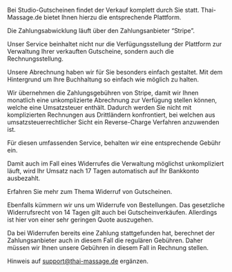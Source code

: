 Bei Studio-Gutscheinen findet der Verkauf komplett durch Sie statt. Thai-Massage.de bietet Ihnen hierzu die entsprechende Plattform.

Die Zahlungsabwicklung läuft über den Zahlungsanbieter “Stripe”.

Unser Service beinhaltet nicht nur die Verfügungsstellung der Plattform zur Verwaltung Ihrer verkauften Gutscheine, sondern auch die Rechnungsstellung.


Unsere Abrechnung haben wir für Sie besonders einfach gestaltet. Mit dem Hintergrund um Ihre Buchhaltung so einfach wie möglich zu halten.


Wir übernehmen die Zahlungsgebühren von Stripe, damit wir Ihnen monatlich eine unkomplizierte Abrechnung zur Verfügung stellen können, welche eine Umsatzsteuer enthält. Dadurch werden Sie nicht mit komplizierten Rechnungen aus Drittländern konfrontiert, bei welchen aus umsatzsteuerrechtlicher Sicht ein Reverse-Charge Verfahren anzuwenden ist.

Für diesen umfassenden Service, behalten wir eine entsprechende Gebühr ein.

Damit auch im Fall eines Widerrufes die Verwaltung möglichst unkompliziert läuft, wird Ihr Umsatz nach 17 Tagen automatisch auf Ihr Bankkonto ausbezahlt.

  
  

Erfahren Sie mehr zum Thema Widerruf von Gutscheinen.

Ebenfalls kümmern wir uns um Widerrufe von Bestellungen. Das gesetzliche Widerrufsrecht von 14 Tagen gilt auch bei Gutscheinverkäufen. Allerdings ist hier von einer sehr geringen Quote auszugehen.

Da bei Widerrufen bereits eine Zahlung stattgefunden hat, berechnet der Zahlungsanbieter auch in diesem Fall die regulären Gebühren. Daher müssen wir Ihnen unsere Gebühren in diesem Fall in Rechnung stellen.

Hinweis auf [support@thai-massage.de](mailto:support@thai-massage.de) ergänzen.